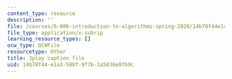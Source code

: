 ```yaml
---
content_type: resource
description: ''
file: /courses/6-006-introduction-to-algorithms-spring-2020/14b78f44e1a3588f9f7b1a5836e0fb9c_KLBCUx1is2c.vtt
file_type: application/x-subrip
learning_resource_types: []
ocw_type: OCWFile
resourcetype: Other
title: 3play caption file
uid: 14b78f44-e1a3-588f-9f7b-1a5836e0fb9c
---
```


